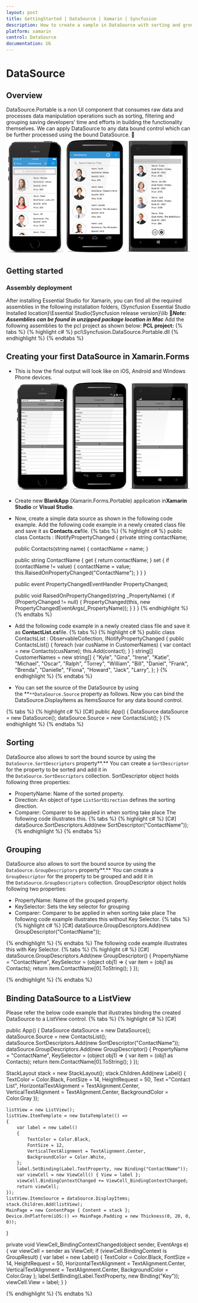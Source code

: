 ```yaml
---
layout: post
title: GettingStarted | DataSource | Xamarin | Syncfusion
description: How to create a sample in DataSource with sorting and grouping.
platform: xamarin
control: DataSource
documentation: UG
---
```

# DataSource
## Overview
DataSource.Portable is a non UI component that consumes raw data and processes data manipulation operations such as sorting, filtering and grouping saving developers’ time and efforts in building the functionality themselves. We can apply DataSource to any data bound control which can be further processed using the bound DataSource.

![](DataSource-GettingStarted_images/datasource.png)
## Getting started 
### Assembly deployment
After installing Essential Studio for Xamarin, you can find all the required assemblies in the following installation folders,
{Syncfusion Essential Studio Installed location}\Essential Studio\{Syncfusion release version}\lib
***Note: Assemblies can be found in unzipped package location in Mac***
Add the following assemblies to the pcl project as shown below:
**PCL project:**
{% tabs %}
{% highlight c# %}
pcl\Syncfusion.DataSource.Portable.dll
{% endhighlight %}
{% endtabs %}
## Creating your first DataSource in Xamarin.Forms
* This is how the final output will look like on iOS, Android and Windows Phone devices.
![](DataSource-GettingStarted_images/gettingstarted.png)

* Create new **BlankApp** (Xamarin.Forms.Portable) application in**Xamarin Studio** or **Visual Studio**.
* Now, create a simple data source as shown in the following code example. Add the following code example in a newly created class file and save it as **Contacts.cs**file.
{% tabs %}
{% highlight c# %}
public class Contacts : INotifyPropertyChanged
{
    private string contactName;

    public Contacts(string name)
    {
        contactName = name;
    }

    public string ContactName
    {
        get { return contactName; }
        set
        {
            if (contactName != value)
            {
                contactName = value;
                this.RaisedOnPropertyChanged("ContactName");
            }
        }
    }

    public event PropertyChangedEventHandler PropertyChanged;

    public void RaisedOnPropertyChanged(string _PropertyName)
    {
        if (PropertyChanged != null)
        {
            PropertyChanged(this, new PropertyChangedEventArgs(_PropertyName));
        }
    }
}
{% endhighlight %}
{% endtabs %}
* Add the following code example in a newly created class file and save it as **ContactList.cs**file.
{% tabs %}
{% highlight c# %}
public class ContactsList : ObservableCollection<Contacts>, INotifyPropertyChanged
{
    public ContactsList()
    {
        foreach (var cusName in CustomerNames)
        {
            var contact = new Contacts(cusName);
            this.Add(contact);
        }
    }
    string[] CustomerNames = new string[] {
    "Kyle",
    "Gina",
    "Irene",
    "Katie",
    "Michael",
    "Oscar",
    "Ralph",
    "Torrey",
    "William",
    "Bill",
    "Daniel",
    "Frank",
    "Brenda",
    "Danielle",
    "Fiona",
    "Howard",
    "Jack",
    "Larry",
    };
}
{% endhighlight %}
{% endtabs %}
* You can set the source of the DataSource by using the **`**DataSource.Source` property as follows. Now you can bind the DataSource.DisplayItems as ItemsSource for any data bound control.

{% tabs %}
{% highlight c# %}
[C#]
public App()
{
    DataSource dataSource = new DataSource();
    dataSource.Source = new ContactsList();
}
{% endhighlight %}
{% endtabs %}
## Sorting
DataSource also allows to sort the bound source by using the `DataSource.SortDescriptors` property**.**  You can create a `SortDescriptor` for the property to be sorted and add it in the `DataSource.SortDescriptors` collection. 
SortDescriptor object holds following three properties:
* PropertyName: Name of the sorted property.
* Direction: An object of type `ListSortDirection` defines the sorting direction.
* Comparer: Comparer to be applied in when sorting take place
 The following code illustrates this.
{% tabs %}
{% highlight c# %}
[C#]
dataSource.SortDescriptors.Add(new SortDescriptor("ContactName"));
{% endhighlight %}
{% endtabs %}
## Grouping
DataSource also allows to sort the bound source by using the `DataSource.GroupDescriptors` property**.**  You can create a `GroupDescriptor` for the property to be grouped and add it in the `DataSource.GroupDescriptors` collection. 
GroupDescriptor object holds following two properties:
* PropertyName: Name of the grouped property.
* KeySelector: Sets the key selector for grouping
* Comparer: Comparer to be applied in when sorting take place
The following code example illustrates this without Key Selector.
{% tabs %}
{% highlight c# %}
[C#]
dataSource.GroupDescriptors.Add(new GroupDescriptor("ContactName"));

{% endhighlight %}
{% endtabs %}
The following code example illustrates this with Key Selector.
{% tabs %}
{% highlight c# %}
[C#]
    dataSource.GroupDescriptors.Add(new GroupDescriptor() 
    {
        PropertyName = "ContactName",
        KeySelector = (object obj1) =>
        {
            var item = (obj1 as Contacts);
            return item.ContactName[0].ToString();
        }
    });

{% endhighlight %}
{% endtabs %}
## Binding DataSource to a ListView
Please refer the below code example that illustrates binding the created DataSource to a ListView control.
{% tabs %}
{% highlight c# %}
[C#]

public App()
{
    DataSource dataSource = new DataSource();
    dataSource.Source = new ContactsList();
    dataSource.SortDescriptors.Add(new SortDescriptor("ContactName"));
    dataSource.GroupDescriptors.Add(new GroupDescriptor() 
    {
        PropertyName = "ContactName",
        KeySelector = (object obj1) =>
        {
            var item = (obj1 as Contacts);
            return item.ContactName[0].ToString();
        }
    });

  StackLayout stack = new StackLayout();
    stack.Children.Add(new Label()
    {
        TextColor = Color.Black,
        FontSize = 14,
        HeightRequest = 50,
        Text ="Contact List",
        HorizontalTextAlignment = TextAlignment.Center,
        VerticalTextAlignment = TextAlignment.Center,
        BackgroundColor = Color.Gray
    });
           
    listView = new ListView();
    listView.ItemTemplate = new DataTemplate(() =>
    {
        var label = new Label()
        {
            TextColor = Color.Black,
            FontSize = 12,
            VerticalTextAlignment = TextAlignment.Center,
            BackgroundColor = Color.White,
        };
        label.SetBinding(Label.TextProperty, new Binding("ContactName"));
        var viewCell = new ViewCell() { View = label };
        viewCell.BindingContextChanged += ViewCell_BindingContextChanged;
        return viewCell;
    });
    listView.ItemsSource = dataSource.DisplayItems;
    stack.Children.Add(listView);
    MainPage = new ContentPage { Content = stack };
    Device.OnPlatform(iOS:() => MainPage.Padding = new Thickness(0, 20, 0, 0));
}

private void ViewCell_BindingContextChanged(object sender, EventArgs e)
{
    var viewCell = sender as ViewCell;
    if (viewCell.BindingContext is GroupResult)
    {
        var label = new Label()
        {
            TextColor = Color.Black,
            FontSize = 14,
            HeightRequest = 50,
            HorizontalTextAlignment = TextAlignment.Center,
            VerticalTextAlignment = TextAlignment.Center,
            BackgroundColor = Color.Gray
        };
        label.SetBinding(Label.TextProperty, new Binding("Key"));
        viewCell.View = label;
    }
}

{% endhighlight %}
{% endtabs %}
